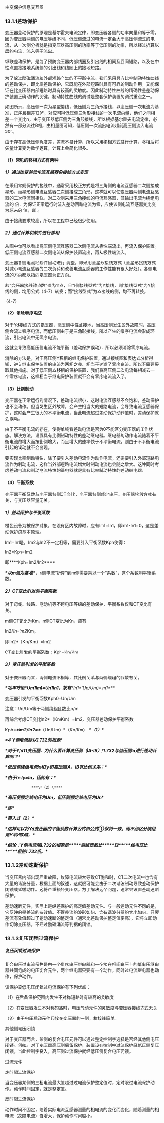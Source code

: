 

主变保护信息交互图

### 13.1.1差动保护

变压器差动保护的原理是基尔霍夫电流定律，即变压器各侧的功率向量和等于零。因为变压器两侧的电压等级不同，低压侧流过的电流一定会大于高压侧流过的电流，从一次侧分析就是指变压器高压侧的功率等于低压侧的功率，所以经过折算以后的电流，流入等于流出。


纵联差动保护，是为了预防变压器内部线圈及引出线的相间及匝间短路，以及在中性点直接接地系统侧的引出线和线圈上的接地短路。

为了躲过励磁涌流和外部短路产生的不平衡电流，我们采用具有比率制动特性曲线的差动保护，即比率差动保护，它既能在外部短路时具有可靠的制动作用，又能保证在比变压器内部短路时具有较高的灵敏度。因此制动特性曲线的精确性是差动保护装置正确动作的关键，制动特性曲线的调试是整套保护装置的调试重点之一。

如图所示，高压侧一次为星型接线，低压侧为三角形接线，以高压侧一次电流为基准，正序且相差120°，对应可得低压侧三角形接线的一次电流向量，他们之间相差一个变比n，由于变压器低压侧为三角形接线，所以根据基尔霍夫电流定律，必然有一部分流往B相，由相量图可知，低压侧一次流出电流超前高压侧流入电流30°。


由于存在高低压侧角度差，差流不易计算，所以采用移相方式进行计算，移相后将矢量计算变为数学运算，计算上会简化很多。

#### （1）常见的移相方式有两种

##### 1）通过改变差动电流互感器的接线方式实现


在采用常规保护的接线中，通常采用校正方式是将三角侧的电流互感器二次侧接成星形，而星形侧电流互感器二次侧接成三角形，这样就可以使变压器两侧电流互感器的二次电流同相位。对二次侧采用三角接线的电流互感器，其输出电流为绕组电流的 倍，为保证正常运行时流入差动回路电流为零，应使该侧电流互感器变比变为原来的 倍，即  。

由于接线要求较高，所以在工程中已经很少使用。

##### 2）通过计算机软件进行移相


从图中你可以看出高压侧电流互感器二次侧电流从极性端流出，再流入保护装置。低压侧电流互感器二次侧电流从保护装置流出，再从极性端流入。

变压器各侧电流经软件自动进行   调整，即采用全星形接线方式（全星形接线方式对减小电流互感器的二次负荷和改善电流互感器的工作性能有很大好处）。各侧电流的方向都以指向变压器为正方向。

若“变压器接线钟点数”设为11点，且“I侧接线型式”为Y接线，则“接线型式”为Y接线的侧，均用公式（4-7）转换；而“接线型式”为△接线的侧，均不再转换。

​                   (4-7)

 

#### （2）消除零序电流

对于Yd接线方式的变压器，高压侧中性点接地，当高压侧发生区外故障时，高压侧会流过零序电流，而低压侧由于是三角形接线，所以产生的零序电流会形成环流，引出电流中无零序电流。

这就会导致高低压侧电流不能平衡（差动保护误动），所以必须消除零序电流。

消除的方法是，对于高压侧Y移相的继电保护装置，通过接线图和表达式分析得知，进入继电保护装置的电流为两相之差，相当于过滤了零序电流。所以不需要采取其他措施。对于低压侧△移相的保护装置，我们将高压侧二次电流每相减去一个零序电流，这样相当于继电保护装置就不会有零序电流流入了。

#### （3）比例制动

变压器在正常运行的情况下，差动电流很小，这时电流互感器不会饱和，差动保护也不会动作。但当发生区外故障，会产生相当大的短路电流，会导致电流互感器保护，这时会产生很大的不平衡电流，当此电流超过差动保护动作值时，差动保护就会误动。

由于不平衡电流的存在，使得单纯看差动电流是否为0不能区分变压器的工作状态。解决方法，设置具有比例制动特性的差动继电器。继电器的动作电流随着不平衡电流的增大而按比例增大，而且增大的速率快于不平衡电流，则由于不平衡电流引起的误动就不会出现。

要实现比率制动特性，除了要引入差动电流作为动作电流，还需要引入外部短路电流作为制动电流，这样当外部短路电流增大时制动电流也会随之增大。这种同时考虑差动电流和制动电流特性的继电器就是具有比率制动特性的差动继电器。

#### （4）平衡系数

变压器平衡系数与变压器各侧CT变比，变压器各侧额定电压，变压器接线方式有关，与变压器容量无关。

##### 1）差动保护与平衡系数

 

橙色设备为被保护对象，在没有区内故障时，应有Im1=In1，即Im1-In1=0，这是差动保护的基本原理。

Im1=In1是，Im2与In2不一定相等，需要引入平衡系数Kph使得：

In2*Kph=Im2

即***\*Kph=Im2/In2\****

***\*以m侧为基准\****，n侧电流“折算”到m侧需要乘以一个“系数”，这个系数叫平衡系数。

##### 2）CT变比引发的平衡系数

对于母线、线路、电动机等不跨电压等级的差动保护，平衡系数仅和CT变比有关。

m侧CT变比为Km，n侧CT变比为Kn，应有

In2*Kn=Im2*Km。

即In2*（Kn/Km）=Im2

CT变比引发的平衡系数：Kph=Kn/Km

##### 3）变压器引发的平衡系数

对于变压器而言，两侧电流不相等，其比例关系与两侧绕组的匝数有关。

***\*功率守恒\****Um1*Im1=Un1*In1，故有***\*In1\*(Un/Um)=Im1\****

变压器引发的平衡系数Kph0=Un/Um

注意：Un/Um等于两侧绕组匝数比n/m

再综合考虑CT变比In2*（Kn/Km）=Im2，变压器差动保护平衡系数

Kph=***\*Im2/In2=\****（Un/Um）*（Kn/Km）  ***\*（1）\****

***\*4 Y侧电流除以1.732的根源\****

***\*对于Y/d11变压器，为什么要计算高压侧（IA-IB）/1.732与低压侧Ia进行差动计算呢？\****


 

***\*低压侧绕组电流Ix和Iy和高压侧IA、IB有比例关系：\****



***\*由于Ix-Iy=Ia，因此有：\****

				***\*（2）\****

***\*高压侧额定线电压为Um，低压侧额定线电压为Un\****



***\*即\****

***\*带入式（2）\****



***\*这样可以将Yd变压器的平衡系数计算公式和公式①保持一致，而不必区分绕组是Y或d联结。\****

***\*结论：Y侧电流除1.732的根源是\*******\*“\*******\*绕组匝数比\*******\*”\*******\*较\*******\*“\*******\*线电压比\*******\*”\*******\*相差1.732倍。\****

 

### 13.1.2差动速断保护

当变压器内部出现严重故障，故障电流较大导致CT饱和时，CT二次电流中也含有大量的谐波分量，根据上面的叙述，这就很可能会由于二次谐波制动导致差动保护闭锁或延缓动作。这将严重损坏变压器。为了解决这个问题，通常会设置差动速断保护。

差动速断元件，实际上是纵差保护的高定值差动元件。与一般差动元件不同的是，它反映的是差流的有效值。不管差流的波形如何、含有谐波分量的大小如何，只要差流有效值超过了差动速断的整定值（通常比差动保护整定值要高），它将立即动作切除变压器，不经过励磁涌流等判据的闭锁。

 

### 13.1.3复压闭锁过流保护

##### 复压闭锁过流保护

复合电压过电流保护是由一个负序电压继电器和一个接在相间电压上的低电压继电器共同组成的电压复合元件，两个继电器只要有一个动作，同时过电流继电器也动作，保护动作。

该保护较低电压闭锁过电流保护有下列优点：

（1）在后备保护范围内发生不对称短路时有较高的灵敏度

（2）在变压器发生不对称短路时，电压气动元件的灵敏度与变压器接线方式无关

（3）由于电压启动元件只接在变压器的一侧，故接线简单。

 

其他侧电压闭锁

对于变压器而言，某侧的复合电压元件可以通过整定控制字选择是否经其他侧电压闭锁。例如。对于变压器高压侧后备保护，装置设有控制字过流保护经低压侧复压闭锁，当此控制字投入，高压侧过流保护就经低压侧复合电压闭锁。

 

过流元件

定时限过流保护

当变压器某侧的三相电流最大值超过过电流保护整定值时，定时限过电流保护动作。动作时间固定，就是整定值。

反时限过流保护

动作时间不固定，随着实际电流互感器测量的相电流的变化而变化，随着测量的相电流（故障电流）值增大，保护动作时间越小。